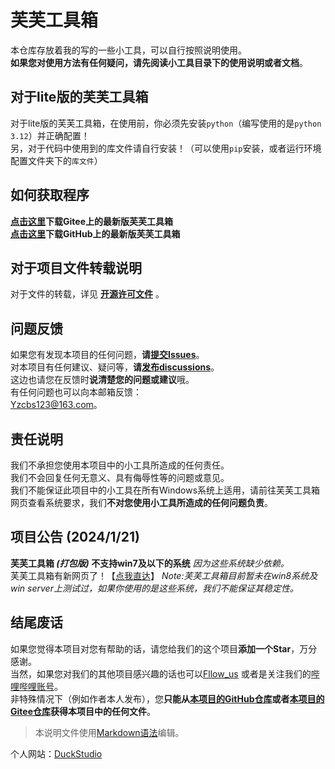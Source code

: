 # 芙芙工具箱<br>

本仓库存放着我的写的一些小工具，可以自行按照说明使用。<br>
**如果您对使用方法有任何疑问，请先阅读小工具目录下的使用说明或者文档**。<br>

## 对于lite版的芙芙工具箱<br>
对于lite版的芙芙工具箱，在使用前，你必须先安装`python`（编写使用的是`python 3.12`）并正确配置！<br>
另，对于代码中使用到的库文件请自行安装！（可以使用`pip`安装，或者运行环境配置文件夹下的`库文件`）<br>

## 如何获取程序<br>
**[点击这里](https://gitee.com/duckstudio/fufu-tools/releases/)下载Gitee上的最新版芙芙工具箱**<br>
**[点击这里](https://github.com/DuckDuckStudio/Fufu_Tools/releases)下载GitHub上的最新版芙芙工具箱**<br>

## 对于项目文件转载说明<br>
对于文件的转载，详见 **[开源许可文件](https://github.com/DuckDuckStudio/Fufu_Tools/blob/main/LICENSE)** 。<br>

## 问题反馈<br>
如果您有发现本项目的任何问题，**请[提交Issues](https://github.com/DuckDuckStudio/Fufu_Tools/issues)**。<br>
对本项目有任何建议、疑问等，**请[发布discussions](https://github.com/DuckDuckStudio/Fufu_Tools/discussions)**。<br>
这边也请您在反馈时**说清楚您的问题或建议**哦。<br>
有任何问题也可以向本邮箱反馈：<br>
<Yzcbs123@163.com>。<br>

## 责任说明<br>
我们不承担您使用本项目中的小工具所造成的任何责任。<br>
我们不会回复任何无意义、具有侮辱性等的问题或意见。<br>
我们不能保证此项目中的小工具在所有Windows系统上适用，请前往芙芙工具箱网页查看系统要求，我们**不对您使用小工具所造成的任何问题负责**。<br>

## 项目公告 (2024/1/21)<br>
**芙芙工具箱 *(打包版)* 不支持win7及以下的系统** *因为这些系统缺少依赖。* <br>
芙芙工具箱有新网页了！【[点我直达](https://duckduckstudio.github.io/yazicbs.github.io/Tools/Fufu_Tools/)】
*Note:芙芙工具箱目前暂未在win8系统及win server上测试过，如果你使用的是这些系统，我们不能保证其稳定性。*

## 结尾废话<br>
如果您觉得本项目对您有帮助的话，请您给我们的这个项目**添加一个Star**，万分感谢。<br>
当然，如果您对我们的其他项目感兴趣的话也可以[Fllow_us](https://github.com/DuckDuckStudio/) 或者是关注我们的[哔哩哔哩账号](https://space.bilibili.com/2054654702)。<br>
非特殊情况下（例如作者本人发布），您**只能从[本项目的GitHub仓库](https://github.com/DuckDuckStudio/Fufu_Tools/)或者[本项目的Gitee仓库](https://gitee.com/duckstudio/fufu-tools/)获得本项目中的任何文件**。<br>

> 本说明文件使用[Markdown语法](https://markdown.com.cn/basic-syntax/)编辑。

个人网站：[DuckStudio](https://duckduckstudio.github.io/yazicbs.github.io/)
